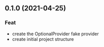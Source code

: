 ## 0.1.0 (2021-04-25)

### Feat

- create the OptionalProvider fake provider
- create initial project structure
